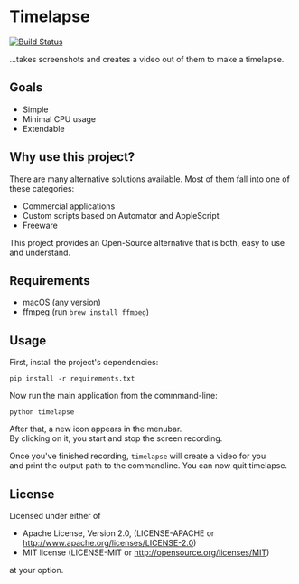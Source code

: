 # Timelapse

[![Build Status](https://travis-ci.org/mre/timelapse.svg?branch=master)](https://travis-ci.org/mre/timelapse)

...takes screenshots and creates a video out of them to make a timelapse.

## Goals

* Simple
* Minimal CPU usage
* Extendable

## Why use this project?

There are many alternative solutions available.
Most of them fall into one of these categories:

* Commercial applications
* Custom scripts based on Automator and AppleScript
* Freeware

This project provides an Open-Source alternative that is both,
easy to use and understand.

## Requirements

* macOS (any version)
* ffmpeg (run `brew install ffmpeg`)

## Usage

First, install the project's dependencies:

```shell
pip install -r requirements.txt
```

Now run the main application from the commmand-line:

```shell
python timelapse
```

After that, a new icon appears in the menubar.  
By clicking on it, you start and stop the screen recording.  

Once you've finished recording, `timelapse` will create a video for you  
and print the output path to the commandline.
You can now quit timelapse.

## License

Licensed under either of

* Apache License, Version 2.0, (LICENSE-APACHE or
  http://www.apache.org/licenses/LICENSE-2.0)
* MIT license (LICENSE-MIT or http://opensource.org/licenses/MIT)

at your option.
